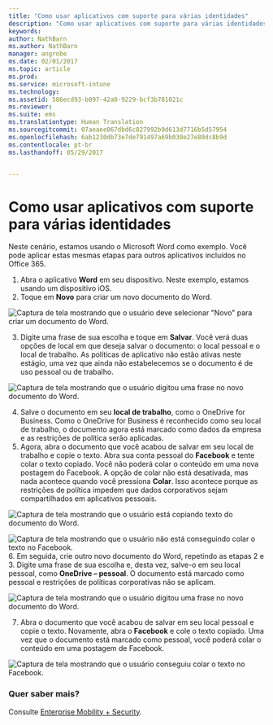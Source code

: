 ```yaml
---
title: "Como usar aplicativos com suporte para várias identidades"
description: "Como usar aplicativos com suporte para várias identidades"
keywords: 
author: NathBarn
ms.author: NathBarn
manager: angrobe
ms.date: 02/01/2017
ms.topic: article
ms.prod: 
ms.service: microsoft-intune
ms.technology: 
ms.assetid: 586ecd93-b097-42a0-9229-bcf3b781021c
ms.reviewer: 
ms.suite: ems
ms.translationtype: Human Translation
ms.sourcegitcommit: 07aeaee067dbd6c827992b9d613d7716b5d57954
ms.openlocfilehash: 6ab1230db73e7de791497a69b030e27e80dc8b9d
ms.contentlocale: pt-br
ms.lasthandoff: 05/29/2017


---
```


# <a name="how-to-use-apps-with-multi-identity-support"></a>Como usar aplicativos com suporte para várias identidades

Neste cenário, estamos usando o Microsoft Word como exemplo. Você pode aplicar estas mesmas etapas para outros aplicativos incluídos no Office 365.
1.    Abra o aplicativo **Word** em seu dispositivo. Neste exemplo, estamos usando um dispositivo iOS.
2.    Toque em **Novo** para criar um novo documento do Word.

  ![Captura de tela mostrando que o usuário deve selecionar "Novo" para criar um documento do Word.](./media/ft-multiID-1-createDoc.png)

3.    Digite uma frase de sua escolha e toque em **Salvar**. Você verá duas opções de local em que deseja salvar o documento: o local pessoal e o local de trabalho. As políticas de aplicativo não estão ativas neste estágio, uma vez que ainda não estabelecemos se o documento é de uso pessoal ou de trabalho.

  ![Captura de tela mostrando que o usuário digitou uma frase no novo documento do Word.](./media/ft-multiID-2-saveDoc.png)

4.    Salve o documento em seu **local de trabalho**, como o OneDrive for Business. Como o OneDrive for Business é reconhecido como seu local de trabalho, o documento agora está marcado como dados da empresa e as restrições de política serão aplicadas.
5.    Agora, abra o documento que você acabou de salvar em seu local de trabalho e copie o texto. Abra sua conta pessoal do **Facebook** e tente colar o texto copiado. Você não poderá colar o conteúdo em uma nova postagem do Facebook. A opção de colar não está desativada, mas nada acontece quando você pressiona **Colar**. Isso acontece porque as restrições de política impedem que dados corporativos sejam compartilhados em aplicativos pessoais.

  ![Captura de tela mostrando que o usuário está copiando texto do documento do Word. ](./media/ft-multiID-3-copyText.png)

  ![Captura de tela mostrando que o usuário não está conseguindo colar o texto no Facebook.](./media/ft-multiID-4-pasteInFB.png)
6.    Em seguida, crie outro novo documento do Word, repetindo as etapas 2 e 3. Digite uma frase de sua escolha e, desta vez, salve-o em seu local pessoal, como **OneDrive – pessoal**. O documento está marcado como pessoal e restrições de políticas corporativas não se aplicam.

  ![Captura de tela mostrando que o usuário digitou uma frase no novo documento do Word.](./media/ft-multiID-5-createDoc.png)

7.    Abra o documento que você acabou de salvar em seu local pessoal e copie o texto. Novamente, abra o **Facebook** e cole o texto copiado. Uma vez que o documento está marcado como pessoal, você poderá colar o conteúdo em uma postagem de Facebook.

  ![Captura de tela mostrando que o usuário conseguiu colar o texto no Facebook.](./media/ft-multiID-6-copyText.png)

### <a name="want-to-learn-more"></a>Quer saber mais?
Consulte [Enterprise Mobility + Security](https://www.microsoft.com/en-us/server-cloud/enterprise-mobility/overview.aspx).

